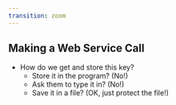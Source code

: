 ```yaml
---
transition: zoom
---
```


## Making a Web Service Call

- How do we get and store this key?
  - Store it in the program? (No!)
  - Ask them to type it in? (No!)
  - Save it in a file? (OK, just protect the file!)